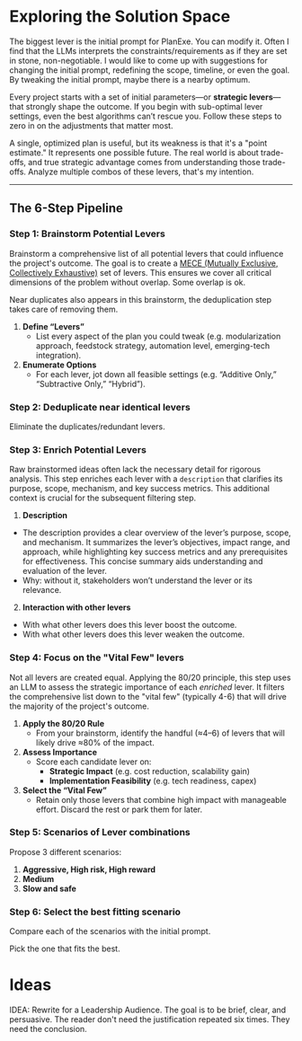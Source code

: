 # Exploring the Solution Space

The biggest lever is the initial prompt for PlanExe. You can modify it.
Often I find that the LLMs interprets the constraints/requirements as if they are set in stone, non-negotiable.
I would like to come up with suggestions for changing the initial prompt, redefining the scope, timeline, or even the goal.
By tweaking the initial prompt, maybe there is a nearby optimum.

Every project starts with a set of initial parameters—or **strategic levers**—that strongly shape the outcome. If you begin with sub-optimal lever settings, even the best algorithms can’t rescue you. Follow these steps to zero in on the adjustments that matter most.

A single, optimized plan is useful, but its weakness is that it's a "point estimate." It represents one possible future. The real world is about trade-offs, and true strategic advantage comes from understanding those trade-offs. Analyze multiple combos of these levers, that's my intention.

---

## The 6-Step Pipeline

### Step 1: Brainstorm Potential Levers

Brainstorm a comprehensive list of all potential levers that could influence the project's outcome.
The goal is to create a [MECE (Mutually Exclusive, Collectively Exhaustive)](https://en.wikipedia.org/wiki/MECE_principle) set of levers. This ensures we cover all critical dimensions of the problem without overlap. Some overlap is ok. 

Near duplicates also appears in this brainstorm, the deduplication step takes care of removing them.

1. **Define “Levers”**
   - List every aspect of the plan you could tweak (e.g. modularization approach, feedstock strategy, automation level, emerging-tech integration).
2. **Enumerate Options**
   - For each lever, jot down all feasible settings (e.g. “Additive Only,” “Subtractive Only,” “Hybrid”).


### Step 2: Deduplicate near identical levers

Eliminate the duplicates/redundant levers.

### Step 3: Enrich Potential Levers

Raw brainstormed ideas often lack the necessary detail for rigorous analysis. This step enriches each lever with a `description` that clarifies its purpose, scope, mechanism, and key success metrics. This additional context is crucial for the subsequent filtering step.

1. **Description**
  - The description provides a clear overview of the lever’s purpose, scope, and mechanism. It summarizes the lever’s objectives, impact range, and approach, while highlighting key success metrics and any prerequisites for effectiveness. This concise summary aids understanding and evaluation of the lever.
  - Why: without it, stakeholders won’t understand the lever or its relevance.
2. **Interaction with other levers**
  - With what other levers does this lever boost the outcome. 
  - With what other levers does this lever weaken the outcome. 

### Step 4: Focus on the "Vital Few" levers

Not all levers are created equal. Applying the 80/20 principle, this step uses an LLM to assess the strategic importance of each *enriched* lever. 
It filters the comprehensive list down to the "vital few" (typically 4-6) that will drive the majority of the project's outcome.

1. **Apply the 80/20 Rule**
   - From your brainstorm, identify the handful (≈4–6) of levers that will likely drive ≈80% of the impact.
2. **Assess Importance**
   - Score each candidate lever on:
     - **Strategic Impact** (e.g. cost reduction, scalability gain)
     - **Implementation Feasibility** (e.g. tech readiness, capex)
3. **Select the “Vital Few”**
   - Retain only those levers that combine high impact with manageable effort. Discard the rest or park them for later.

### Step 5: Scenarios of Lever combinations

Propose 3 different scenarios:
1. **Aggressive, High risk, High reward**
2. **Medium**
3. **Slow and safe**

### Step 6: Select the best fitting scenario

Compare each of the scenarios with the initial prompt.

Pick the one that fits the best.

# Ideas

IDEA: Rewrite for a Leadership Audience. The goal is to be brief, clear, and persuasive.
The reader don't need the justification repeated six times. They need the conclusion.
